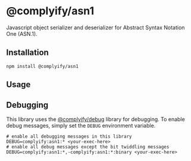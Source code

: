 # @complyify/asn1

Javascript object serializer and deserializer for Abstract Syntax Notation One (ASN.1).

## Installation

`npm install @complyify/asn1`

## Usage


## Debugging

This library uses the [@complyify/debug] library for debugging. To enable debug messages, simply set the `DEBUG`
environment variable.

```shell
# enable all debugging messages in this library
DEBUG=complyify:asn1:* <your-exec-here>
# enable all debug messages except the bit twiddling messages
DEBUG=complyify:asn1:*,-complyify:asn1:*:binary <your-exec-here>
```

[@complyify/debug]: https://github.com/complyify/debug
[Overview]: ftp://ftp.rsa.com/pub/pkcs/ascii/layman.asc
[Latest ASN.1]: file:///Users/jc/Downloads/T-REC-X.680-201508-I!!PDF-E.pdf
[OID Encoding]: https://msdn.microsoft.com/en-us/library/bb540809(v=vs.85).aspx
